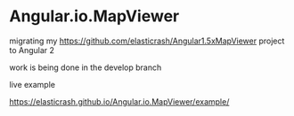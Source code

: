 # Angular.io.MapViewer
migrating my https://github.com/elasticrash/Angular1.5xMapViewer project to Angular 2

work is being done in the develop branch

live example

https://elasticrash.github.io/Angular.io.MapViewer/example/
